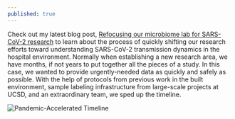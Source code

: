 ```yaml
---
published: true
---
```

Check out my latest blog post, [Refocusing our microbiome lab for SARS-CoV-2 research](https://www.biotechniques.com/coronavirus-news/opinion_refocusing-our-microbiome-lab-for-sars-cov-2-research/) to learn about the process of quickly shifting our research efforts toward understanding SARS-CoV-2 transmission dynamics in the hospital environment. Normally when establishing a new research area, we have months, if not years to put together all the pieces of a study. In this case, we wanted to provide urgently-needed data as quickly and safely as possible. With the help of protocols from previous work in the built environment, sample labeling infrastructure from large-scale projects at UCSD, and an extraordinary team, we sped up the timeline.

![Pandemic-Accelerated Timeline]({{site.baseurl}}/_posts/timeline.jpg)
